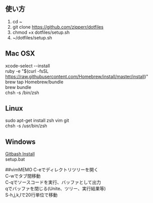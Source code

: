 ## 使い方
1. cd ~
2. git clone https://github.com/zipperr/dotfiles
3. chmod +x dotfiles/setup.sh
4. ~/dotfiles/setup.sh

## Mac OSX
xcode-select --install  
ruby -e "$(curl -fsSL https://raw.githubusercontent.com/Homebrew/install/master/install)"  
brew tap Homebrew/bundle  
brew bundle  
chsh -s /bin/zsh   

##  Linux
sudo apt-get install zsh vim git  
chsh -s /usr/bin/zsh  

##  Windows
[Gitbash Install](http://gitforwindows.org)  
setup.bat

##vimMEMO
C-eでディレクトリツリーを開く  
C-wでタブ間移動  
C-qでソースコードを実行、バッファとして出力  
qでバッファを閉じる(Unite、ツリー、実行結果等)  
S-h,j,k,lで20行単位で移動
